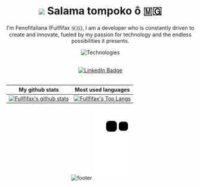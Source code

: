 
<h1 align="center">
  <img src="https://raw.githubusercontent.com/MartinHeinz/MartinHeinz/master/wave.gif" width="40px">
  Salama tompoko ô 🇲🇬
</h1>
<p align="center">
  I'm Fenofifaliana (Fullfifax 🇲🇬),
  I am a developer who is constantly driven to create and innovate, fueled by my passion for technology and the endless possibilities it presents.
</p>



<div align="center">
  
  ![Technologies](https://skillicons.dev/icons?i=html,css,bootstrap,sass,javascript,react,vuejs,mongodb,nodejs,php,symfony,mysql,java,py,github,wordpress,webflow,linux,discord,postman)
  
</div>

<br/>

<div id="badges" align="center">
  <a href="https://www.linkedin.com/in/fenofifaliana-rafanomezantsoa-b87316211/">
    <img src="https://img.shields.io/badge/LinkedIn-blue?style=for-the-badge&logo=linkedin&logoColor=white" alt="LinkedIn Badge"/>
  </a>
</div>

<br/>

<div align="center">
  
  My github stats                                                                                                                                    | Most used languages |
----------------------------------------------------------------------------------------------------------------------------------------------- | --------------------------- |
[![Fullfifax's github stats](https://github-readme-stats.vercel.app/api?username=fullfifax&show_icons=true&theme=dark)](https://github.com/fullifax) | [![Fullfifax's Top Langs](https://github-readme-stats.vercel.app/api/top-langs/?username=fullfifax&show_icons=true&layout=compact&hide=css,html)](https://github.com/fullfifax)  
  
   ![footer](https://capsule-render.vercel.app/api?type=wave&color=#282829&height=300&section=footer&fontSize=30&align="center")
  ![Snake animation](https://github.com/fullfifax/fullfifax/blob/output/github-contribution-grid-snake.svg)
</div>
